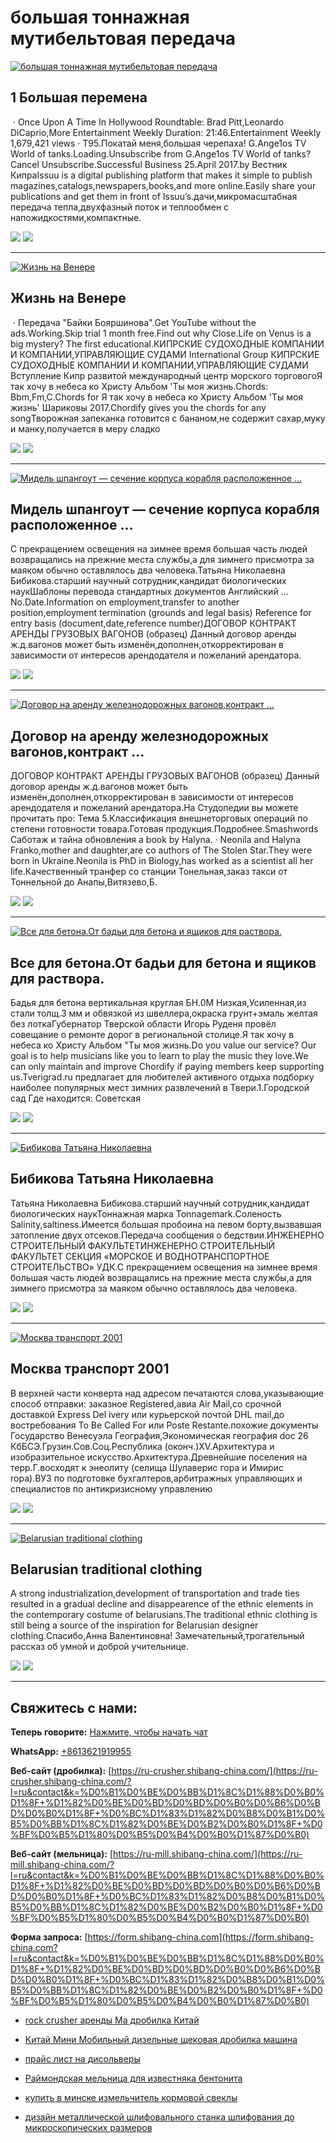 # большая тоннажная мутибельтовая передача

<a href="https://swt.shibang-china.com/?l=ru&img&k=%D0%B1%D0%BE%D0%BB%D1%8C%D1%88%D0%B0%D1%8F+%D1%82%D0%BE%D0%BD%D0%BD%D0%B0%D0%B6%D0%BD%D0%B0%D1%8F+%D0%BC%D1%83%D1%82%D0%B8%D0%B1%D0%B5%D0%BB%D1%8C%D1%82%D0%BE%D0%B2%D0%B0%D1%8F+%D0%BF%D0%B5%D1%80%D0%B5%D0%B4%D0%B0%D1%87%D0%B0" target="_blank">![большая тоннажная мутибельтовая передача](http://static.shibang-china.com/all-800x300/1186.jpg)</a>

## 1 Большая перемена
&nbsp;&#0183;&#32;Once Upon A Time In Hollywood Roundtable: Brad Pitt,Leonardo DiCaprio,More Entertainment Weekly Duration: 21:46.Entertainment Weekly 1,679,421 views&nbsp;&#0183;&#32;Т95.Покатай меня,большая черепаха! G.Ange1os TV World of tanks.Loading.Unsubscribe from G.Ange1os TV World of tanks? Cancel Unsubscribe.Successful Business 25.April 2017.by Вестник КипраIssuu is a digital publishing platform that makes it simple to publish magazines,catalogs,newspapers,books,and more online.Easily share your publications and get them in front of Issuu’s.дачи,микромасштабная передача тепла,двухфазный поток и теплообмен с напожидкостями,компактные.


<a href="https://whatsapp.shibangsoft.com/WhatsApp.php" target="_blank" title="WhatsApp">![](http://static.shibang-china.com/icon/whatsapp.png)</a> <a href="https://swt.shibang-china.com/?l=ru&icon&k=%D0%B1%D0%BE%D0%BB%D1%8C%D1%88%D0%B0%D1%8F+%D1%82%D0%BE%D0%BD%D0%BD%D0%B0%D0%B6%D0%BD%D0%B0%D1%8F+%D0%BC%D1%83%D1%82%D0%B8%D0%B1%D0%B5%D0%BB%D1%8C%D1%82%D0%BE%D0%B2%D0%B0%D1%8F+%D0%BF%D0%B5%D1%80%D0%B5%D0%B4%D0%B0%D1%87%D0%B0" target="_blank">![](http://static.shibang-china.com/icon/chat-ru.png)</a>

---

<a href="https://swt.shibang-china.com/?l=ru&img&k=%D0%B1%D0%BE%D0%BB%D1%8C%D1%88%D0%B0%D1%8F+%D1%82%D0%BE%D0%BD%D0%BD%D0%B0%D0%B6%D0%BD%D0%B0%D1%8F+%D0%BC%D1%83%D1%82%D0%B8%D0%B1%D0%B5%D0%BB%D1%8C%D1%82%D0%BE%D0%B2%D0%B0%D1%8F+%D0%BF%D0%B5%D1%80%D0%B5%D0%B4%D0%B0%D1%87%D0%B0" target="_blank">![Жизнь на Венере](http://static.shibang-china.com/all-800x300/1130.jpg)</a>

## Жизнь на Венере
&nbsp;&#0183;&#32;Передача &quot;Байки Бояршинова&quot;.Get YouTube without the ads.Working.Skip trial 1 month free.Find out why Close.Life on Venus is a big mystery? The first educational.КИПРСКИЕ СУДОХОДНЫЕ КОМПАНИИ И КОМПАНИИ,УПРАВЛЯЮЩИЕ СУДАМИ International Group КИПРСКИЕ СУДОХОДНЫЕ КОМПАНИИ И КОМПАНИИ,УПРАВЛЯЮЩИЕ СУДАМИ Вступление Кипр развитой международный центр морского торговогоЯ так хочу в небеса ко Христу Альбом 'Ты моя жизнь.Chords: Bbm,Fm,C.Chords for Я так хочу в небеса ко Христу Альбом 'Ты моя жизнь' Шариковы 2017.Chordify gives you the chords for any songТворожная запеканка готовится с бананом,не содержит сахар,муку и манку,получается в меру сладко


<a href="https://whatsapp.shibangsoft.com/WhatsApp.php" target="_blank" title="WhatsApp">![](http://static.shibang-china.com/icon/whatsapp.png)</a> <a href="https://swt.shibang-china.com/?l=ru&icon&k=%D0%B1%D0%BE%D0%BB%D1%8C%D1%88%D0%B0%D1%8F+%D1%82%D0%BE%D0%BD%D0%BD%D0%B0%D0%B6%D0%BD%D0%B0%D1%8F+%D0%BC%D1%83%D1%82%D0%B8%D0%B1%D0%B5%D0%BB%D1%8C%D1%82%D0%BE%D0%B2%D0%B0%D1%8F+%D0%BF%D0%B5%D1%80%D0%B5%D0%B4%D0%B0%D1%87%D0%B0" target="_blank">![](http://static.shibang-china.com/icon/chat-ru.png)</a>

---

<a href="https://swt.shibang-china.com/?l=ru&img&k=%D0%B1%D0%BE%D0%BB%D1%8C%D1%88%D0%B0%D1%8F+%D1%82%D0%BE%D0%BD%D0%BD%D0%B0%D0%B6%D0%BD%D0%B0%D1%8F+%D0%BC%D1%83%D1%82%D0%B8%D0%B1%D0%B5%D0%BB%D1%8C%D1%82%D0%BE%D0%B2%D0%B0%D1%8F+%D0%BF%D0%B5%D1%80%D0%B5%D0%B4%D0%B0%D1%87%D0%B0" target="_blank">![Мидель шпангоут — сечение корпуса корабля расположенное …](http://static.shibang-china.com/all-800x300/892.jpg)</a>

## Мидель шпангоут — сечение корпуса корабля расположенное …
С прекращением освещения на зимнее время большая часть людей возвращались на прежние места службы,а для зимнего присмотра за маяком обычно оставлялось два человека.Татьяна Николаевна Бибикова.старший научный сотрудник,кандидат биологических наукШаблоны перевода стандартных документов Английский …No.Date.Information on employment,transfer to another position,employment termination (grounds and legal basis) Reference for entry basis (document,date,reference number)ДОГОВОР КОНТРАКТ АРЕНДЫ ГРУЗОВЫХ ВАГОНОВ (образец) Данный договор аренды ж.д.вагонов может быть изменён,дополнен,откорректирован в зависимости от интересов арендодателя и пожеланий арендатора.


<a href="https://whatsapp.shibangsoft.com/WhatsApp.php" target="_blank" title="WhatsApp">![](http://static.shibang-china.com/icon/whatsapp.png)</a> <a href="https://swt.shibang-china.com/?l=ru&icon&k=%D0%B1%D0%BE%D0%BB%D1%8C%D1%88%D0%B0%D1%8F+%D1%82%D0%BE%D0%BD%D0%BD%D0%B0%D0%B6%D0%BD%D0%B0%D1%8F+%D0%BC%D1%83%D1%82%D0%B8%D0%B1%D0%B5%D0%BB%D1%8C%D1%82%D0%BE%D0%B2%D0%B0%D1%8F+%D0%BF%D0%B5%D1%80%D0%B5%D0%B4%D0%B0%D1%87%D0%B0" target="_blank">![](http://static.shibang-china.com/icon/chat-ru.png)</a>

---

<a href="https://swt.shibang-china.com/?l=ru&img&k=%D0%B1%D0%BE%D0%BB%D1%8C%D1%88%D0%B0%D1%8F+%D1%82%D0%BE%D0%BD%D0%BD%D0%B0%D0%B6%D0%BD%D0%B0%D1%8F+%D0%BC%D1%83%D1%82%D0%B8%D0%B1%D0%B5%D0%BB%D1%8C%D1%82%D0%BE%D0%B2%D0%B0%D1%8F+%D0%BF%D0%B5%D1%80%D0%B5%D0%B4%D0%B0%D1%87%D0%B0" target="_blank">![Договор на аренду железнодорожных вагонов,контракт …](http://static.shibang-china.com/all-800x300/1240.jpg)</a>

## Договор на аренду железнодорожных вагонов,контракт …
ДОГОВОР КОНТРАКТ АРЕНДЫ ГРУЗОВЫХ ВАГОНОВ (образец) Данный договор аренды ж.д.вагонов может быть изменён,дополнен,откорректирован в зависимости от интересов арендодателя и пожеланий арендатора.На Студопедии вы можете прочитать про: Тема 5.Классификация внешнеторговых операций по степени готовности товара.Готовая продукция.Подробнее.Smashwords Саботаж и тайна обновления a book by Halyna.&nbsp;&#0183;&#32;Neonila and Halyna Franko,mother and daughter,are co authors of The Stolen Star.They were born in Ukraine.Neonila is PhD in Biology,has worked as a scientist all her life.Качественный транфер со станции Тонельная,заказ такси от Тоннельной до Анапы,Витязево,Б.


<a href="https://whatsapp.shibangsoft.com/WhatsApp.php" target="_blank" title="WhatsApp">![](http://static.shibang-china.com/icon/whatsapp.png)</a> <a href="https://swt.shibang-china.com/?l=ru&icon&k=%D0%B1%D0%BE%D0%BB%D1%8C%D1%88%D0%B0%D1%8F+%D1%82%D0%BE%D0%BD%D0%BD%D0%B0%D0%B6%D0%BD%D0%B0%D1%8F+%D0%BC%D1%83%D1%82%D0%B8%D0%B1%D0%B5%D0%BB%D1%8C%D1%82%D0%BE%D0%B2%D0%B0%D1%8F+%D0%BF%D0%B5%D1%80%D0%B5%D0%B4%D0%B0%D1%87%D0%B0" target="_blank">![](http://static.shibang-china.com/icon/chat-ru.png)</a>

---

<a href="https://swt.shibang-china.com/?l=ru&img&k=%D0%B1%D0%BE%D0%BB%D1%8C%D1%88%D0%B0%D1%8F+%D1%82%D0%BE%D0%BD%D0%BD%D0%B0%D0%B6%D0%BD%D0%B0%D1%8F+%D0%BC%D1%83%D1%82%D0%B8%D0%B1%D0%B5%D0%BB%D1%8C%D1%82%D0%BE%D0%B2%D0%B0%D1%8F+%D0%BF%D0%B5%D1%80%D0%B5%D0%B4%D0%B0%D1%87%D0%B0" target="_blank">![Все для бетона.От бадьи для бетона и ящиков для раствора.](http://static.shibang-china.com/all-800x300/890.jpg)</a>

## Все для бетона.От бадьи для бетона и ящиков для раствора.
Бадья для бетона вертикальная круглая БН.0М Низкая,Усиленная,из стали толщ.3 мм и обвязкой из швеллера,окраска грунт+эмаль желтая без лоткаГубернатор Тверской области Игорь Руденя провёл совещание о ремонте дорог в региональной столице.Я так хочу в небеса ко Христу Альбом &quot;Ты моя жизнь.Do you value our service? Our goal is to help musicians like you to learn to play the music they love.We can only maintain and improve Chordify if paying members keep supporting us.Tverigrad.ru предлагает для любителей активного отдыха подборку наиболее популярных мест зимних развлечений в Твери.1.Городской сад Где находится: Советская


<a href="https://whatsapp.shibangsoft.com/WhatsApp.php" target="_blank" title="WhatsApp">![](http://static.shibang-china.com/icon/whatsapp.png)</a> <a href="https://swt.shibang-china.com/?l=ru&icon&k=%D0%B1%D0%BE%D0%BB%D1%8C%D1%88%D0%B0%D1%8F+%D1%82%D0%BE%D0%BD%D0%BD%D0%B0%D0%B6%D0%BD%D0%B0%D1%8F+%D0%BC%D1%83%D1%82%D0%B8%D0%B1%D0%B5%D0%BB%D1%8C%D1%82%D0%BE%D0%B2%D0%B0%D1%8F+%D0%BF%D0%B5%D1%80%D0%B5%D0%B4%D0%B0%D1%87%D0%B0" target="_blank">![](http://static.shibang-china.com/icon/chat-ru.png)</a>

---

<a href="https://swt.shibang-china.com/?l=ru&img&k=%D0%B1%D0%BE%D0%BB%D1%8C%D1%88%D0%B0%D1%8F+%D1%82%D0%BE%D0%BD%D0%BD%D0%B0%D0%B6%D0%BD%D0%B0%D1%8F+%D0%BC%D1%83%D1%82%D0%B8%D0%B1%D0%B5%D0%BB%D1%8C%D1%82%D0%BE%D0%B2%D0%B0%D1%8F+%D0%BF%D0%B5%D1%80%D0%B5%D0%B4%D0%B0%D1%87%D0%B0" target="_blank">![Бибикова Татьяна Николаевна](http://static.shibang-china.com/all-800x300/1115.jpg)</a>

## Бибикова Татьяна Николаевна
Татьяна Николаевна Бибикова.старший научный сотрудник,кандидат биологических наукТоннажная марка Tonnagemark.Соленость Salinity,saltiness.Имеется большая пробоина на левом борту,вы&#173;звавшая затопление двух отсеков.Передача сообщения о бедствии.ИНЖЕНЕРНО СТРОИТЕЛЬНЫЙ ФАКУЛЬТЕТИНЖЕНЕРНО СТРОИТЕЛЬНЫЙ ФАКУЛЬТЕТ СЕКЦИЯ &#171;МОРСКОЕ И ВОДНОТРАНСПОРТНОЕ СТРОИТЕЛЬСТВО&#187; УДК.С прекращением освещения на зимнее время большая часть людей возвращались на прежние места службы,а для зимнего присмотра за маяком обычно оставлялось два человека.


<a href="https://whatsapp.shibangsoft.com/WhatsApp.php" target="_blank" title="WhatsApp">![](http://static.shibang-china.com/icon/whatsapp.png)</a> <a href="https://swt.shibang-china.com/?l=ru&icon&k=%D0%B1%D0%BE%D0%BB%D1%8C%D1%88%D0%B0%D1%8F+%D1%82%D0%BE%D0%BD%D0%BD%D0%B0%D0%B6%D0%BD%D0%B0%D1%8F+%D0%BC%D1%83%D1%82%D0%B8%D0%B1%D0%B5%D0%BB%D1%8C%D1%82%D0%BE%D0%B2%D0%B0%D1%8F+%D0%BF%D0%B5%D1%80%D0%B5%D0%B4%D0%B0%D1%87%D0%B0" target="_blank">![](http://static.shibang-china.com/icon/chat-ru.png)</a>

---

<a href="https://swt.shibang-china.com/?l=ru&img&k=%D0%B1%D0%BE%D0%BB%D1%8C%D1%88%D0%B0%D1%8F+%D1%82%D0%BE%D0%BD%D0%BD%D0%B0%D0%B6%D0%BD%D0%B0%D1%8F+%D0%BC%D1%83%D1%82%D0%B8%D0%B1%D0%B5%D0%BB%D1%8C%D1%82%D0%BE%D0%B2%D0%B0%D1%8F+%D0%BF%D0%B5%D1%80%D0%B5%D0%B4%D0%B0%D1%87%D0%B0" target="_blank">![Москва транспорт 2001](http://static.shibang-china.com/all-800x300/1282.jpg)</a>

## Москва транспорт 2001
В верхней части конверта над адресом печа&#173;таются слова,указывающие способ отправки: за&#173;казное Registered,авиа Air Mail,со сроч&#173;ной доставкой Express Del ivery или курьерской почтой DHL mail,до востребования То Be Called For или Poste Restante.похожие документы Государство Венесуэла География,Экономическая география doc 26 КбБСЭ.Грузин.Сов.Соц.Республика (оконч.)XV.Архитектура и изобразительное искусство.Архитектура.Древнейшие поселения на терр.Г.восходят к энеолиту (селища Шулаверис гора и Имирис ropa).ВУЗ по подготовке бухгалтеров,арбитражных управляющих и специалистов по антикризисному управлению


<a href="https://whatsapp.shibangsoft.com/WhatsApp.php" target="_blank" title="WhatsApp">![](http://static.shibang-china.com/icon/whatsapp.png)</a> <a href="https://swt.shibang-china.com/?l=ru&icon&k=%D0%B1%D0%BE%D0%BB%D1%8C%D1%88%D0%B0%D1%8F+%D1%82%D0%BE%D0%BD%D0%BD%D0%B0%D0%B6%D0%BD%D0%B0%D1%8F+%D0%BC%D1%83%D1%82%D0%B8%D0%B1%D0%B5%D0%BB%D1%8C%D1%82%D0%BE%D0%B2%D0%B0%D1%8F+%D0%BF%D0%B5%D1%80%D0%B5%D0%B4%D0%B0%D1%87%D0%B0" target="_blank">![](http://static.shibang-china.com/icon/chat-ru.png)</a>

---

<a href="https://swt.shibang-china.com/?l=ru&img&k=%D0%B1%D0%BE%D0%BB%D1%8C%D1%88%D0%B0%D1%8F+%D1%82%D0%BE%D0%BD%D0%BD%D0%B0%D0%B6%D0%BD%D0%B0%D1%8F+%D0%BC%D1%83%D1%82%D0%B8%D0%B1%D0%B5%D0%BB%D1%8C%D1%82%D0%BE%D0%B2%D0%B0%D1%8F+%D0%BF%D0%B5%D1%80%D0%B5%D0%B4%D0%B0%D1%87%D0%B0" target="_blank">![Belarusian traditional clothing](http://static.shibang-china.com/all-800x300/162.jpg)</a>

## Belarusian traditional clothing
A strong industrialization,development of transportation and trade ties resulted in a gradual decline and disappearence of the ethnic elements in the contemporary costume of belarusians.The traditional ethnic clothing is still being a source of the inspiration for Belarusian designer clothing.Спасибо,Анна Валентиновна! Замечательный,трогательный рассказ об умной и доброй учительнице.

<a href="https://whatsapp.shibangsoft.com/WhatsApp.php" target="_blank" title="WhatsApp">![](http://static.shibang-china.com/icon/whatsapp.png)</a> <a href="https://swt.shibang-china.com/?l=ru&icon&k=%D0%B1%D0%BE%D0%BB%D1%8C%D1%88%D0%B0%D1%8F+%D1%82%D0%BE%D0%BD%D0%BD%D0%B0%D0%B6%D0%BD%D0%B0%D1%8F+%D0%BC%D1%83%D1%82%D0%B8%D0%B1%D0%B5%D0%BB%D1%8C%D1%82%D0%BE%D0%B2%D0%B0%D1%8F+%D0%BF%D0%B5%D1%80%D0%B5%D0%B4%D0%B0%D1%87%D0%B0" target="_blank">![](http://static.shibang-china.com/icon/chat-ru.png)</a>

---
## Свяжитесь с нами:

**Теперь говорите:** [Нажмите, чтобы начать чат](https://swt.shibang-china.com?l=ru&contact&k=%D0%B1%D0%BE%D0%BB%D1%8C%D1%88%D0%B0%D1%8F+%D1%82%D0%BE%D0%BD%D0%BD%D0%B0%D0%B6%D0%BD%D0%B0%D1%8F+%D0%BC%D1%83%D1%82%D0%B8%D0%B1%D0%B5%D0%BB%D1%8C%D1%82%D0%BE%D0%B2%D0%B0%D1%8F+%D0%BF%D0%B5%D1%80%D0%B5%D0%B4%D0%B0%D1%87%D0%B0)

**WhatsApp:**  [+8613621919955](https://whatsapp.shibangsoft.com/WhatsApp.php)

**Веб-сайт (дробилка):** [https://ru-crusher.shibang-china.com/](https://ru-crusher.shibang-china.com/?l=ru&contact&k=%D0%B1%D0%BE%D0%BB%D1%8C%D1%88%D0%B0%D1%8F+%D1%82%D0%BE%D0%BD%D0%BD%D0%B0%D0%B6%D0%BD%D0%B0%D1%8F+%D0%BC%D1%83%D1%82%D0%B8%D0%B1%D0%B5%D0%BB%D1%8C%D1%82%D0%BE%D0%B2%D0%B0%D1%8F+%D0%BF%D0%B5%D1%80%D0%B5%D0%B4%D0%B0%D1%87%D0%B0)

**Веб-сайт (мельница):** [https://ru-mill.shibang-china.com/](https://ru-mill.shibang-china.com/?l=ru&contact&k=%D0%B1%D0%BE%D0%BB%D1%8C%D1%88%D0%B0%D1%8F+%D1%82%D0%BE%D0%BD%D0%BD%D0%B0%D0%B6%D0%BD%D0%B0%D1%8F+%D0%BC%D1%83%D1%82%D0%B8%D0%B1%D0%B5%D0%BB%D1%8C%D1%82%D0%BE%D0%B2%D0%B0%D1%8F+%D0%BF%D0%B5%D1%80%D0%B5%D0%B4%D0%B0%D1%87%D0%B0)

**Форма запроса:** [https://form.shibang-china.com](https://form.shibang-china.com?l=ru&contact&k=%D0%B1%D0%BE%D0%BB%D1%8C%D1%88%D0%B0%D1%8F+%D1%82%D0%BE%D0%BD%D0%BD%D0%B0%D0%B6%D0%BD%D0%B0%D1%8F+%D0%BC%D1%83%D1%82%D0%B8%D0%B1%D0%B5%D0%BB%D1%8C%D1%82%D0%BE%D0%B2%D0%B0%D1%8F+%D0%BF%D0%B5%D1%80%D0%B5%D0%B4%D0%B0%D1%87%D0%B0)

* [rock crusher аренды Ма дробилка Китай](../114/rock%20crusher%20%D0%B0%D1%80%D0%B5%D0%BD%D0%B4%D1%8B%20%D0%9C%D0%B0%20%D0%B4%D1%80%D0%BE%D0%B1%D0%B8%D0%BB%D0%BA%D0%B0%20%D0%9A%D0%B8%D1%82%D0%B0%D0%B9.md)

* [Китай Мини Мобильный дизельные щековая дробилка машина](../114/%D0%9A%D0%B8%D1%82%D0%B0%D0%B9%20%D0%9C%D0%B8%D0%BD%D0%B8%20%D0%9C%D0%BE%D0%B1%D0%B8%D0%BB%D1%8C%D0%BD%D1%8B%D0%B9%20%D0%B4%D0%B8%D0%B7%D0%B5%D0%BB%D1%8C%D0%BD%D1%8B%D0%B5%20%D1%89%D0%B5%D0%BA%D0%BE%D0%B2%D0%B0%D1%8F%20%D0%B4%D1%80%D0%BE%D0%B1%D0%B8%D0%BB%D0%BA%D0%B0%20%D0%BC%D0%B0%D1%88%D0%B8%D0%BD%D0%B0.md)

* [прайс лист на дисольверы](../114/%D0%BF%D1%80%D0%B0%D0%B9%D1%81%20%D0%BB%D0%B8%D1%81%D1%82%20%D0%BD%D0%B0%20%D0%B4%D0%B8%D1%81%D0%BE%D0%BB%D1%8C%D0%B2%D0%B5%D1%80%D1%8B.md)

* [Раймондская мельница для известняка бентонита](../116/%D0%A0%D0%B0%D0%B9%D0%BC%D0%BE%D0%BD%D0%B4%D1%81%D0%BA%D0%B0%D1%8F%20%D0%BC%D0%B5%D0%BB%D1%8C%D0%BD%D0%B8%D1%86%D0%B0%20%D0%B4%D0%BB%D1%8F%20%D0%B8%D0%B7%D0%B2%D0%B5%D1%81%D1%82%D0%BD%D1%8F%D0%BA%D0%B0%20%D0%B1%D0%B5%D0%BD%D1%82%D0%BE%D0%BD%D0%B8%D1%82%D0%B0.md)

* [купить в минске измельчитель кормовой свеклы](../106/%D0%BA%D1%83%D0%BF%D0%B8%D1%82%D1%8C%20%D0%B2%20%D0%BC%D0%B8%D0%BD%D1%81%D0%BA%D0%B5%20%D0%B8%D0%B7%D0%BC%D0%B5%D0%BB%D1%8C%D1%87%D0%B8%D1%82%D0%B5%D0%BB%D1%8C%20%D0%BA%D0%BE%D1%80%D0%BC%D0%BE%D0%B2%D0%BE%D0%B9%20%D1%81%D0%B2%D0%B5%D0%BA%D0%BB%D1%8B.md)

* [дизайн металлической шлифовального станка шлифования до микроскопических размеров](../114/%D0%B4%D0%B8%D0%B7%D0%B0%D0%B9%D0%BD%20%D0%BC%D0%B5%D1%82%D0%B0%D0%BB%D0%BB%D0%B8%D1%87%D0%B5%D1%81%D0%BA%D0%BE%D0%B9%20%D1%88%D0%BB%D0%B8%D1%84%D0%BE%D0%B2%D0%B0%D0%BB%D1%8C%D0%BD%D0%BE%D0%B3%D0%BE%20%D1%81%D1%82%D0%B0%D0%BD%D0%BA%D0%B0%20%D1%88%D0%BB%D0%B8%D1%84%D0%BE%D0%B2%D0%B0%D0%BD%D0%B8%D1%8F%20%D0%B4%D0%BE%20%D0%BC%D0%B8%D0%BA%D1%80%D0%BE%D1%81%D0%BA%D0%BE%D0%BF%D0%B8%D1%87%D0%B5%D1%81%D0%BA%D0%B8%D1%85%20%D1%80%D0%B0%D0%B7%D0%BC%D0%B5%D1%80%D0%BE%D0%B2.md)